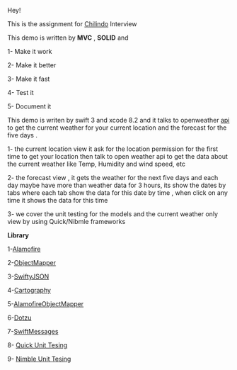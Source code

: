 Hey! 

This is the assignment for [Chilindo](http://www.chilindo.com/de) Interview

This demo is written by **MVC** , **SOLID** and 

1- Make it work 

2- Make it better 

3- Make it fast

4- Test it 

5- Document it 

This demo is writen by swift 3 and xcode 8.2 and it talks to openweather [api](https://openweathermap.org) to get the current weather for your current location and the forecast for the five days .

1- the current location view it ask for the location permission for the first time to get your location then talk to open weather api to get the data about the current weather like Temp, Humidity and wind speed, etc 

2- the forecast view , it gets the weather for the next five days and each day maybe have more than weather data for 3 hours, its show the dates by tabs where each tab show the data for this date by time , when click on any time it shows the data for this time 

3- we cover the unit testing for the models and the current weather only view by using Quick/Nibmle frameworks

**Library**

1-[Alamofire](https://github.com/Alamofire/Alamofire)

2-[ObjectMapper](https://github.com/Hearst-DD/ObjectMapper)

3-[SwiftyJSON](https://github.com/SwiftyJSON/SwiftyJSON)

4-[Cartography](https://github.com/robb/Cartography)

5-[AlamofireObjectMapper](https://github.com/tristanhimmelman/AlamofireObjectMapper)

6-[Dotzu](https://github.com/remirobert/Dotzu)

7-[SwiftMessages](https://github.com/SwiftKickMobile/SwiftMessages)

8- [Quick Unit Tesing](https://github.com/Quick/Quick)

9- [Nimble Unit Tesing](https://github.com/Quick/Nimble)





